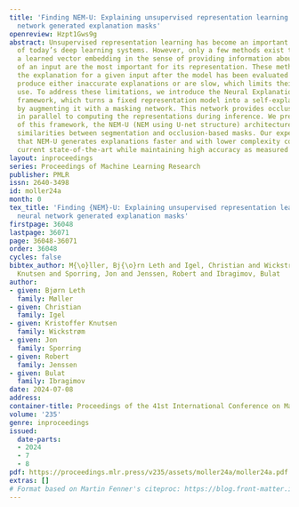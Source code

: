 ```yaml
---
title: 'Finding NEM-U: Explaining unsupervised representation learning through neural
  network generated explanation masks'
openreview: Hzpt1Gws9g
abstract: Unsupervised representation learning has become an important ingredient
  of today’s deep learning systems. However, only a few methods exist that explain
  a learned vector embedding in the sense of providing information about which parts
  of an input are the most important for its representation. These methods generate
  the explanation for a given input after the model has been evaluated and tend to
  produce either inaccurate explanations or are slow, which limits their practical
  use. To address these limitations, we introduce the Neural Explanation Masks (NEM)
  framework, which turns a fixed representation model into a self-explaining model
  by augmenting it with a masking network. This network provides occlusion-based explanations
  in parallel to computing the representations during inference. We present an instance
  of this framework, the NEM-U (NEM using U-net structure) architecture, which leverages
  similarities between segmentation and occlusion-based masks. Our experiments show
  that NEM-U generates explanations faster and with lower complexity compared to the
  current state-of-the-art while maintaining high accuracy as measured by locality.
layout: inproceedings
series: Proceedings of Machine Learning Research
publisher: PMLR
issn: 2640-3498
id: moller24a
month: 0
tex_title: 'Finding {NEM}-U: Explaining unsupervised representation learning through
  neural network generated explanation masks'
firstpage: 36048
lastpage: 36071
page: 36048-36071
order: 36048
cycles: false
bibtex_author: M{\o}ller, Bj{\o}rn Leth and Igel, Christian and Wickstr{\o}m, Kristoffer
  Knutsen and Sporring, Jon and Jenssen, Robert and Ibragimov, Bulat
author:
- given: Bjørn Leth
  family: Møller
- given: Christian
  family: Igel
- given: Kristoffer Knutsen
  family: Wickstrøm
- given: Jon
  family: Sporring
- given: Robert
  family: Jenssen
- given: Bulat
  family: Ibragimov
date: 2024-07-08
address:
container-title: Proceedings of the 41st International Conference on Machine Learning
volume: '235'
genre: inproceedings
issued:
  date-parts:
  - 2024
  - 7
  - 8
pdf: https://proceedings.mlr.press/v235/assets/moller24a/moller24a.pdf
extras: []
# Format based on Martin Fenner's citeproc: https://blog.front-matter.io/posts/citeproc-yaml-for-bibliographies/
---
```

